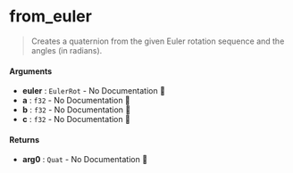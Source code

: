# from\_euler

>  Creates a quaternion from the given Euler rotation sequence and the angles (in radians).

#### Arguments

- **euler** : `EulerRot` \- No Documentation 🚧
- **a** : `f32` \- No Documentation 🚧
- **b** : `f32` \- No Documentation 🚧
- **c** : `f32` \- No Documentation 🚧

#### Returns

- **arg0** : `Quat` \- No Documentation 🚧